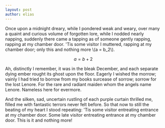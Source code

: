 ```yaml
---
layout: post
author: elias
---
```


Once upon a midnight dreary, while I pondered weak and weary, over many a quaint and curious volume of forgotten lore, while I nodded nearly napping, suddenly there came a tapping as of someone gently rapping, rapping at my chamber door. 'Tis some visitor I muttered, rapping at my chamber door; only this and nothing more \\(a = b_2\\).

$$
a = b + 2
$$

Ah, distinctly I remember, it was in the bleak December, and each separate dying ember rought its ghost upon the floor. Eagerly I wished the morrow; vainly I had tried to borrow from my books surcease of sorrow; sorrow for the lost Lenore. For the rare and radiant maiden whom the angels name Lenore. Nameless here for evermore.

And the silken, sad, uncertain rustling of each purple curtain thrilled me, filled me with fantastic terrors never felt before. So that now to still the beating of my heart I stood repeating: 'Tis some visitor entreating entrance at my chamber door. Some late visitor entreating entrance at my chamber door. This is it and nothing more!

